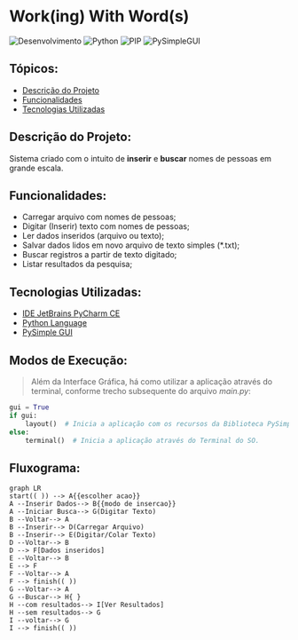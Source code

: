 # Work(ing) With Word(s)

![Desenvolvimento](http://img.shields.io/static/v1?label=Status&message=Em%20Desenvolvimento&color=GREEN&style=flat-square)
![Python](http://img.shields.io/static/v1?label=Python&message=v3.9&color=blue&style=flat-square&logo=PYTHON)
![PIP](http://img.shields.io/static/v1?label=PIP&message=v20.3.4&color=blue&style=flat-square&logo=PYTHON)
![PySimpleGUI](http://img.shields.io/static/v1?label=PySimpleGUI&message=v4.59.0&color=blue&style=flat-square&logo=PYTHON)

## Tópicos:

* [Descrição do Projeto](#descrição-do-projeto)
* [Funcionalidades](#funcionalidades)
* [Tecnologias Utilizadas](#tecnologias-utilizadas)

## Descrição do Projeto:

Sistema criado com o intuito de **inserir** e **buscar** nomes de pessoas em grande escala.

## Funcionalidades:

- Carregar arquivo com nomes de pessoas;
- Digitar (Inserir) texto com nomes de pessoas;
- Ler dados inseridos (arquivo ou texto);
- Salvar dados lidos em novo arquivo de texto simples (*.txt);
- Buscar registros a partir de texto digitado;
- Listar resultados da pesquisa;

## Tecnologias Utilizadas:

- [IDE JetBrains PyCharm CE](https://www.jetbrains.com/pycharm/)
- [Python Language](https://www.python.org/)
- [PySimple GUI](https://pysimplegui.readthedocs.io/)

## Modos de Execução:

> Além da Interface Gráfica, há como utilizar a aplicação através do terminal, conforme trecho subsequente do arquivo *main.py*:
~~~python
gui = True
if gui:
    layout()  # Inicia a aplicação com os recursos da Biblioteca PySimpleGUI.
else:
    terminal()  # Inicia a aplicação através do Terminal do SO.
~~~

## Fluxograma:

~~~mermaid
graph LR
start(( )) --> A{{escolher acao}}
A --Inserir Dados--> B{{modo de insercao}}
A --Iniciar Busca--> G(Digitar Texto)
B --Voltar--> A
B --Inserir--> D(Carregar Arquivo)
B --Inserir--> E(Digitar/Colar Texto)
D --Voltar--> B
D --> F[Dados inseridos]
E --Voltar--> B
E --> F
F --Voltar--> A
F --> finish(( ))
G --Voltar--> A
G --Buscar--> H{ }
H --com resultados--> I[Ver Resultados]
H --sem resultados--> G
I --voltar--> G
I --> finish(( ))
~~~